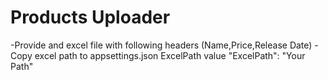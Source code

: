 # Products Uploader
-Provide and excel file with following headers (Name,Price,Release Date)
-Copy excel path to appsettings.json  ExcelPath value   "ExcelPath": "Your Path"
